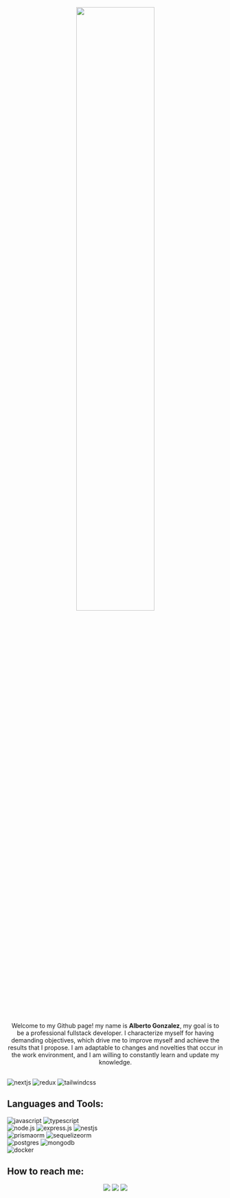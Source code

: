 ## <p align="center"><img src="https://media.tenor.com/mGgWY8RkgYMAAAAC/hello-world.gif" width=60%/></p>

<p align="center" >
    Welcome to my Github page! my name is <strong>Alberto Gonzalez</strong>, my goal is to be a professional fullstack developer. I characterize myself for having demanding objectives, which drive me to improve myself and achieve the results that I propose. I am adaptable to changes and novelties that occur in the work environment, and I am willing to constantly learn and update my knowledge.
  <br/>
</p>

##
<img src="https://img.shields.io/badge/Next.js-000000.svg?style=for-the-badge&logo=nextdotjs&logoColor=white" alt="nextjs"> 
<img src="https://img.shields.io/badge/Redux-764ABC.svg?style=for-the-badge&logo=Redux&logoColor=white" alt="redux"> 
<img src="https://img.shields.io/badge/Tailwind%20CSS-06B6D4.svg?style=for-the-badge&logo=Tailwind-CSS&logoColor=white" alt="tailwindcss"> 

## Languages and Tools:

<img src="https://img.shields.io/badge/JavaScript-F7DF1E.svg?style=for-the-badge&logo=JavaScript&logoColor=black" alt="javascript"> 
<img src="https://img.shields.io/badge/TypeScript-3178C6.svg?style=for-the-badge&logo=TypeScript&logoColor=white" alt="typescript"> 
</br>
<img src="https://img.shields.io/badge/Node.js-339933.svg?style=for-the-badge&logo=nodedotjs&logoColor=white" alt="node.js"> 
<img src="https://img.shields.io/badge/express.js-%23404d59.svg?style=for-the-badge&logo=express&logoColor=%2361DAFB" alt="express.js"> 
<img src="https://img.shields.io/badge/NestJS-E0234E.svg?style=for-the-badge&logo=NestJS&logoColor=white" alt="nestjs"> 
</br>
<img src="https://img.shields.io/badge/Prisma-2D3748.svg?style=for-the-badge&logo=Prisma&logoColor=white" alt="prismaorm"> 
<img src="https://img.shields.io/badge/Sequelize-52B0E7.svg?style=for-the-badge&logo=Sequelize&logoColor=white" alt="sequelizeorm"> 
</br>
<img src="https://img.shields.io/badge/PostgreSQL-4169E1.svg?style=for-the-badge&logo=PostgreSQL&logoColor=white" alt="postgres"> 
<img src="https://img.shields.io/badge/MongoDB-47A248.svg?style=for-the-badge&logo=MongoDB&logoColor=white" alt="mongodb"> 
</br>
<img src="https://img.shields.io/badge/Docker-2496ED.svg?style=for-the-badge&logo=Docker&logoColor=white" alt="docker"> 

## How to reach me:

<div align='center'>
<a href="mailto:albertogonzalezmantilla@gmail.com"> <img src="https://img.shields.io/badge/Gmail-D14836?style=for-the-badge&logo=gmail&logoColor=white"/></a>
<a href="https://www.linkedin.com/in/albertoagonzalezm"> <img src="https://img.shields.io/badge/LinkedIn-0077B5?style=for-the-badge&logo=linkedin&logoColor=white" /></a>
<a href="wa.me/573177124702"> <img src="https://img.shields.io/badge/WhatsApp-25D366?style=for-the-badge&logo=whatsapp&logoColor=white" /></a>
</div>
</div>
